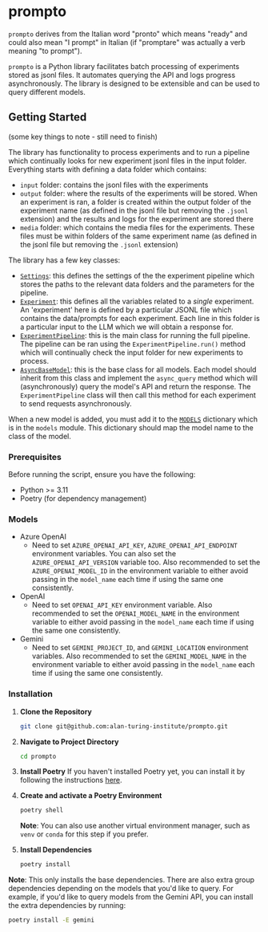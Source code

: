 # prompto

`prompto` derives from the Italian word "pronto" which means "ready" and could also mean "I prompt" in Italian (if "promptare" was actually a verb meaning "to prompt").

`prompto` is a Python library facilitates batch processing of experiments stored as jsonl files. It automates querying the API and logs progress asynchronously. The library is designed to be extensible and can be used to query different models.

## Getting Started

(some key things to note - still need to finish)

The library has functionality to process experiments and to run a pipeline which continually looks for new experiment jsonl files in the input folder. Everything starts with defining a data folder which contains:
- `input` folder: contains the jsonl files with the experiments
- `output` folder: where the results of the experiments will be stored. When an experiment is ran, a folder is created within the output folder of the experiment name (as defined in the jsonl file but removing the `.jsonl` extension) and the results and logs for the experiment are stored there
- `media` folder: which contains the media files for the experiments. These files must be within folders of the same experiment name (as defined in the jsonl file but removing the `.jsonl` extension)

The library has a few key classes:
- [`Settings`](src/prompto/settings.py): this defines the settings of the the experiment pipeline which stores the paths to the relevant data folders and the parameters for the pipeline.
- [`Experiment`](src/prompto/experiment_processing.py): this defines all the variables related to a _single_ experiment. An 'experiment' here is defined by a particular JSONL file which contains the data/prompts for each experiment. Each line in this folder is a particular input to the LLM which we will obtain a response for.
- [`ExperimentPipeline`](src/prompto/experiment_processing.py): this is the main class for running the full pipeline. The pipeline can be ran using the `ExperimentPipeline.run()` method which will continually check the input folder for new experiments to process.
- [`AsyncBaseModel`](src/prompto/base.py): this is the base class for all models. Each model should inherit from this class and implement the `async_query` method which will (asynchronously) query the model's API and return the response. The `ExperimentPipeline` class will then call this method for each experiment to send requests asynchronously.

When a new model is added, you must add it to the [`MODELS`](src/prompto/models/__init__.py) dictionary which is in the `models` module. This dictionary should map the model name to the class of the model.

### Prerequisites

Before running the script, ensure you have the following:

- Python >= 3.11
- Poetry (for dependency management)

### Models

- Azure OpenAI
    - Need to set `AZURE_OPENAI_API_KEY`, `AZURE_OPENAI_API_ENDPOINT` environment variables. You can also set the `AZURE_OPENAI_API_VERSION` variable too. Also recommended to set the `AZURE_OPENAI_MODEL_ID` in the environment variable to either avoid passing in the `model_name` each time if using the same one consistently.
- OpenAI
    - Need to set `OPENAI_API_KEY` environment variable. Also recommended to set the `OPENAI_MODEL_NAME` in the environment variable to either avoid passing in the `model_name` each time if using the same one consistently.
- Gemini
    - Need to set `GEMINI_PROJECT_ID`, and `GEMINI_LOCATION` environment variables. Also recommended to set the `GEMINI_MODEL_NAME` in the environment variable to either avoid passing in the `model_name` each time if using the same one consistently.

### Installation

1. **Clone the Repository**
    ```bash
    git clone git@github.com:alan-turing-institute/prompto.git
    ```

2. **Navigate to Project Directory**
    ```bash
    cd prompto
    ```

3. **Install Poetry**
    If you haven't installed Poetry yet, you can install it by following the instructions [here](https://python-poetry.org/docs/#installation).

4. **Create and activate a Poetry Environment**
    ```bash
    poetry shell
    ```

    **Note**: You can also use another virtual environment manager, such as `venv` or `conda` for this step if you prefer.

5. **Install Dependencies**
    ```bash
    poetry install
    ```

**Note**: This only installs the base dependencies. There are also extra group dependencies depending on the models that you'd like to query. For example, if you'd like to query models from the Gemini API, you can install the extra dependencies by running:
```bash
poetry install -E gemini
```
